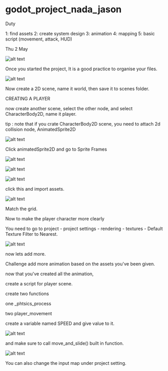 # godot_project_nada_jason


Duty

1: find assets
2: create system design
3: animation
4: mapping
5: basic script (movement, attack, HUD)

Thu 2 May


![alt text](image.png)

Once you started the project, It is a good practice to organise your files.


![alt text](image-1.png)

Now create a 2D scene, name it world, then save it to scenes folder.


CREATING A PLAYER

now create another scene, select the other node, and select CharacterBody2D, name it player.

tip : note that if you crate CharacterBody2D scene, you need to attach 2d collision node, AnimatedSprite2D


![alt text](image-2.png)

Click animatedSprite2D and go to Sprite Frames

![alt text](image-3.png)

![alt text](image-4.png)

![alt text](image-5.png)

click this and import assets.

![alt text](image-6.png)

Match the grid.

Now to make the player character more clearly 

You need to go to project - project settings - rendering - textures - Default Texture Filter to Nearest.

![alt text](image-7.png)

now lets add more.

Challenge add more animation based on the assets you've been given. 

now that you've created all the animation,

create  a script for player scene.

create two functions 

one _phtsics_process

two player_movement

create a variable named SPEED and give value to it.

![alt text](image-10.png)

and make sure to call move_and_slide() built in function.

![alt text](image-11.png)

You can also change the input map under project setting.

